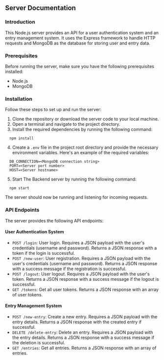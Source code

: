 ## Server Documentation

### Introduction

This Node.js server provides an API for a user authentication system and an entry management system. It uses the Express framework to handle HTTP requests and MongoDB as the database for storing user and entry data.

### Prerequisites

Before running the server, make sure you have the following prerequisites installed:

- Node.js
- MongoDB

### Installation

Follow these steps to set up and run the server:

1. Clone the repository or download the server code to your local machine.
2. Open a terminal and navigate to the project directory.
3. Install the required dependencies by running the following command:

```shell
  npm install
```

4. Create a `.env` file in the project root directory and provide the necessary environment variables. Here's an example of the required variables:

```.env
  DB_CONNECTION=<MongoDB connection string>
  PORT=<Server port number>
  HOST=<Server hostname>
```

5. Start The Backend server by running the following command:

```shell
  npm start
```
The server should now be running and listening for incoming requests.


### API Endpoints
The server provides the following API endpoints:

#### User Authentication System
- `POST /login`: User login. Requires a JSON payload with the user's credentials (username and password). Returns a JSON response with a token if the login is successful.
- `POST /new-user`: User registration. Requires a JSON payload with the user's credentials (username and password). Returns a JSON response with a success message if the registration is successful.
- `POST /logout`: User logout. Requires a JSON payload with the user's token. Returns a JSON response with a success message if the logout is successful.
- `GET /tokens`: Get all user tokens. Returns a JSON response with an array of user tokens.

#### Entry Management System
- `POST /new-entry`: Create a new entry. Requires a JSON payload with the entry details. Returns a JSON response with the created entry if successful.
- `DELETE /delete-entry`: Delete an entry. Requires a JSON payload with the entry details. Returns a JSON response with a success message if the deletion is successful.
- `GET /entries`: Get all entries. Returns a JSON response with an array of entries.
